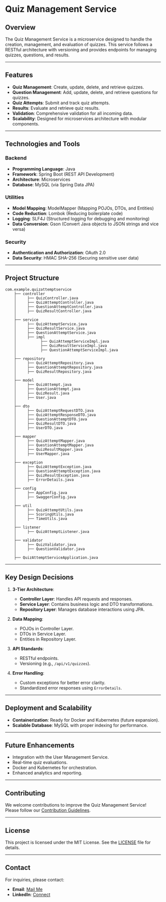 # Quiz Management Service

## Overview
The Quiz Management Service is a microservice designed to handle the creation, management, and evaluation of quizzes. This service follows a RESTful architecture with versioning and provides endpoints for managing quizzes, questions, and results.

---

## Features
- **Quiz Management**: Create, update, delete, and retrieve quizzes.
- **Question Management**: Add, update, delete, and retrieve questions for quizzes.
- **Quiz Attempts**: Submit and track quiz attempts.
- **Results**: Evaluate and retrieve quiz results.
- **Validation**: Comprehensive validation for all incoming data.
- **Scalability**: Designed for microservices architecture with modular components.

---

## Technologies and Tools
### Backend
- **Programming Language**: Java
- **Framework**: Spring Boot (REST API Development)
- **Architecture**: Microservices
- **Database**: MySQL (via Spring Data JPA)

### Utilities
- **Model Mapping**: ModelMapper (Mapping POJOs, DTOs, and Entities)
- **Code Reduction**: Lombok (Reducing boilerplate code)
- **Logging**: SLF4J (Structured logging for debugging and monitoring)
- **Data Conversion**: Gson (Convert Java objects to JSON strings and vice versa)

### Security
- **Authentication and Authorization**: OAuth 2.0
- **Data Security**: HMAC SHA-256 (Securing sensitive user data)

---

## Project Structure
```
com.example.quizattemptservice
    ├── controller
    │     ├── QuizController.java
    │     ├── QuizAttemptController.java
    │     ├── QuestionAttemptController.java
    │     ├── QuizResultController.java
    │
    ├── service
    │     ├── QuizAttemptService.java
    │     ├── QuizResultService.java
    │     ├── QuestionAttemptService.java
    │     ├── impl
    │           ├── QuizAttemptServiceImpl.java
    │           ├── QuizResultServiceImpl.java
    │           ├── QuestionAttemptServiceImpl.java
    │
    ├── repository
    │     ├── QuizAttemptRepository.java
    │     ├── QuestionAttemptRepository.java
    │     ├── QuizResultRepository.java
    │
    ├── model
    │     ├── QuizAttempt.java
    │     ├── QuestionAttempt.java
    │     ├── QuizResult.java
    │     ├── User.java
    │
    ├── dto
    │     ├── QuizAttemptRequestDTO.java
    │     ├── QuizAttemptResponseDTO.java
    │     ├── QuestionAttemptDTO.java
    │     ├── QuizResultDTO.java
    │     ├── UserDTO.java
    │
    ├── mapper
    │     ├── QuizAttemptMapper.java
    │     ├── QuestionAttemptMapper.java
    │     ├── QuizResultMapper.java
    │     ├── UserMapper.java
    │
    ├── exception
    │     ├── QuizAttemptException.java
    │     ├── QuestionAttemptException.java
    │     ├── QuizResultException.java
    │     ├── ErrorDetails.java
    │
    ├── config
    │     ├── AppConfig.java
    │     ├── SwaggerConfig.java
    │
    ├── util
    │     ├── QuizAttemptUtils.java
    │     ├── ScoringUtils.java
    │     ├── TimeUtils.java
    │
    ├── listener
    │     ├── QuizAttemptListener.java
    │
    ├── validator
    │     ├── QuizValidator.java
    │     ├── QuestionValidator.java
    │
    ├── QuizAttemptServiceApplication.java
```

---

## Key Design Decisions
1. **3-Tier Architecture**:
   - **Controller Layer**: Handles API requests and responses.
   - **Service Layer**: Contains business logic and DTO transformations.
   - **Repository Layer**: Manages database interactions using JPA.

2. **Data Mapping**:
   - POJOs in Controller Layer.
   - DTOs in Service Layer.
   - Entities in Repository Layer.

3. **API Standards**:
   - RESTful endpoints.
   - Versioning (e.g., `/api/v1/quizzes`).

4. **Error Handling**:
   - Custom exceptions for better error clarity.
   - Standardized error responses using `ErrorDetails`.

---

## Deployment and Scalability
- **Containerization**: Ready for Docker and Kubernetes (future expansion).
- **Scalable Database**: MySQL with proper indexing for performance.

---

## Future Enhancements
- Integration with the User Management Service.
- Real-time quiz evaluations.
- Docker and Kubernetes for orchestration.
- Enhanced analytics and reporting.

---

## Contributing
We welcome contributions to improve the Quiz Management Service! Please follow our [Contribution Guidelines](CONTRIBUTING.md).

---

## License
This project is licensed under the MIT License. See the [LICENSE](LICENSE) file for details.

---

## Contact

For inquiries, please contact:

- **Email**: [Mail Me](shaikameerjann@gmail.com)
- **LinkedIn**: [Connect](https://www.linkedin.com/in/ameer-shaikk/)


